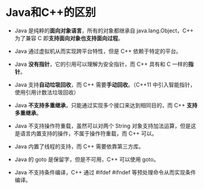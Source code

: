 # Java和C++的区别

- Java 是纯粹的**面向对象语言**，所有的对象都继承自 java.lang.Object，C++ 为了兼容 C 即**支持面向对象也支持面向过程**。

- Java 通过虚拟机从而实现跨平台特性，但是 C++ 依赖于特定的平台。

- Java **没有指针**，它的引用可以理解为安全指针，而 C++ 具有和 C 一样的**指针**。

- Java 支持**自动垃圾回收**，而 C++ 需要**手动回收**。（C++11 中引入智能指针，使用引用计数法垃圾回收）

- Java **不支持多重继承**，只能通过实现多个接口来达到相同目的，而 C++ **支持多重继承**。

- Java 不支持操作符重载，虽然可以对两个 String 对象支持加法运算，但是这是语言内置支持的操作，不属于操作符重载，而 C++ 可以。

- Java 内置了线程的支持，而 C++ 需要依靠第三方库。

- Java 的 goto 是保留字，但是不可用，C++ 可以使用 goto。

- Java 不支持条件编译，C++ 通过 #ifdef #ifndef 等预处理命令从而实现条件编译。